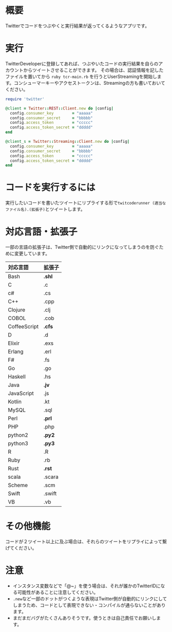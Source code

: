 # 概要
Twitterでコードをつぶやくと実行結果が返ってくるようなアプリです。

# 実行
TwitterDeveloperに登録してあれば、つぶやいたコードの実行結果を自らのアカウントからツイートさせることができます。
その場合は、認証情報を記したファイルを置いてから
`ruby tcr-main.rb`
を行うとUserStreamingを開始します。コンシューマーキーやアクセストークンは、Streamingの方も書いておいてください。
```ruby:oauth.rb
require 'twitter'

@client = Twitter::REST::Client.new do |config|
  config.consumer_key        = "aaaaa"
  config.consumer_secret     = "bbbbb"
  config.access_token        = "ccccc"
  config.access_token_secret = "ddddd"
end

@client_s = Twitter::Streaming::Client.new do |config|
  config.consumer_key        = "aaaaa"
  config.consumer_secret     = "bbbbb"
  config.access_token        = "ccccc"
  config.access_token_secret = "ddddd"
end
```

# コードを実行するには
実行したいコードを書いたツイートにリプライする形で`twitcoderunner (適当なファイル名).(拡張子)`とツイートします。

# 対応言語・拡張子
一部の言語の拡張子は、Twitter側で自動的にリンクになってしまうのを防ぐために変更しています。

| 対応言語          |拡張子|
|:-----------------|:------------------|
| Bash             |        **.shl**   |
| C                |          .c       |
| c#               |          .cs      |
| C++              |          .cpp     |
| Clojure          |          .clj     |
| COBOL            |          .cob     |
| CoffeeScript     |        **.cfs**   |
| D                |          .d       |
| Elixir           |          .exs     |
| Erlang           |          .erl     |
| F#               |          .fs      |
| Go               |          .go      |
| Haskell          |          .hs      |
| Java             |        **.jv**    |
| JavaScript       |          .js      |
| Kotlin           |          .kt      |
| MySQL            |          .sql     |
| Perl             |        **.prl**   |
| PHP              |          .php     |
| python2          |        **.py2**   |
| python3          |        **.py3**   |
| R                |          .R       |
| Ruby             |          .rb      |
| Rust             |        **.rst**   |
| scala            |          .scara   |
| Scheme           |          .scm     |
| Swift            |          .swift   |
| VB               |          .vb      |
 
 
# その他機能
 コードが２ツイート以上に及ぶ場合は、それらのツイートをリプライによって繋げてください。
 
# 注意
 - インスタンス変数などで「@~」を使う場合は、それが誰かのTwitterIDになる可能性があることに注意してください。
 - `.new`など一部のドットがつくような表現はTwitter側が自動的にリンクにしてしまうため、コードとして表現できない・コンパイルが通らないことがあります。
 - まだまだバグがたくさんありそうです。使うときは自己責任でお願いします。
